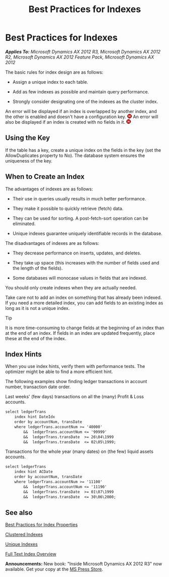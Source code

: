﻿---
title: Best Practices for Indexes
TOCTitle: Indexes
ms:assetid: 17e24a97-8ab9-4667-bfae-2c93f82333bc
ms:mtpsurl: https://msdn.microsoft.com/en-us/library/Aa617587(v=AX.60)
ms:contentKeyID: 35241352
ms.date: 05/18/2015
mtps_version: v=AX.60
---

# Best Practices for Indexes 


_**Applies To:** Microsoft Dynamics AX 2012 R3, Microsoft Dynamics AX 2012 R2, Microsoft Dynamics AX 2012 Feature Pack, Microsoft Dynamics AX 2012_

The basic rules for index design are as follows:

  - Assign a unique index to each table.

  - Add as few indexes as possible and maintain query performance.

  - Strongly consider designating one of the indexes as the cluster index.

An error will be displayed if an index is overlapped by another index, and the other is enabled and doesn't have a configuration key. ![Error icon](images/Aa872655.ErrorIcon(AX.60).gif "Error icon") An error will also be displayed if an index is created with no fields in it. ![Error icon](images/Aa872655.ErrorIcon(AX.60).gif "Error icon")

## Using the Key

If the table has a key, create a unique index on the fields in the key (set the AllowDuplicates property to No). The database system ensures the uniqueness of the key.

## When to Create an Index

The advantages of indexes are as follows:

  - Their use in queries usually results in much better performance.

  - They make it possible to quickly retrieve (fetch) data.

  - They can be used for sorting. A post-fetch-sort operation can be eliminated.

  - Unique indexes guarantee uniquely identifiable records in the database.

The disadvantages of indexes are as follows:

  - They decrease performance on inserts, updates, and deletes.

  - They take up space (this increases with the number of fields used and the length of the fields).

  - Some databases will monocase values in fields that are indexed.

You should only create indexes when they are actually needed.

Take care not to add an index on something that has already been indexed. If you need a more detailed index, you can add fields to an existing index as long as it is not a unique index.


> [!TIP]
> <P>It is more time-consuming to change fields at the beginning of an index than at the end of an index. If fields in an index are updated frequently, place these at the end of the index.</P>



## Index Hints

When you use index hints, verify them with performance tests. The optimizer might be able to find a more efficient hint.

The following examples show finding ledger transactions in account number, transaction date order.

Last weeks' (few days) transactions on all the (many) Profit & Loss accounts.

``` 
select ledgerTrans
    index hint DateIdx
    order by accountNum, transDate
    where ledgerTrans.accountNum >= '40000'   
        &&  ledgerTrans.accountNum <= '99999'   
        &&  ledgerTrans.transDate  >= 26\04\1999 
        &&  ledgerTrans.transDate  <= 02\05\1999;  
```

Transactions for the whole year (many dates) on (the few) liquid assets accounts.

    select ledgerTrans
        index hint ACDate
        order by accountNum, transDate
        where ledgerTrans.accountNum >= '11100'   
            &&  ledgerTrans.accountNum <= '11190'   
            &&  ledgerTrans.transDate  >= 01\07\1999 
            &&  ledgerTrans.transDate  <= 30\06\2000;

## See also

[Best Practices for Index Properties](best-practices-for-index-properties.md)

[Clustered Indexes](clustered-indexes.md)

[Unique Indexes](unique-indexes.md)

[Full Text Index Overview](full-text-index-overview.md)

  
**Announcements:** New book: "Inside Microsoft Dynamics AX 2012 R3" now available. Get your copy at the [MS Press Store](https://www.microsoftpressstore.com/store/inside-microsoft-dynamics-ax-2012-r3-9780735685109).

